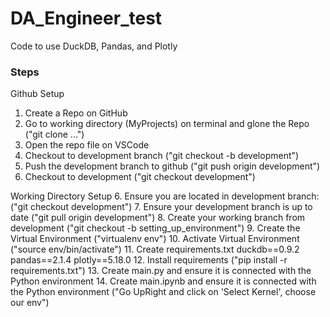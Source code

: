 # DA_Engineer_test
Code to use DuckDB, Pandas, and Plotly

### Steps
Github Setup
1. Create a Repo on GitHub
2. Go to working directory (MyProjects) on terminal and glone the Repo ("git clone ...")
3. Open the repo file on VSCode
4. Checkout to development branch ("git checkout -b development")
5. Push the development branch to github ("git push origin development")
6. Checkout to development ("git checkout development")

Working Directory Setup
6. Ensure you are located in development branch: ("git checkout development")
7. Ensure your development branch is up to date ("git pull origin development")
8. Create your working branch from development ("git checkout -b setting_up_environment")
9. Create the Virtual Environment ("virtualenv env")
10. Activate Virtual Environment ("source env/bin/activate")
11. Create requirements.txt
    duckdb==0.9.2
    pandas==2.1.4
    plotly==5.18.0
12. Install requirements ("pip install -r requirements.txt")
13. Create main.py and ensure it is connected with the Python environment
14. Create main.ipynb and ensure it is connected with the Python environment ("Go UpRight and click on 'Select Kernel', choose our env")
